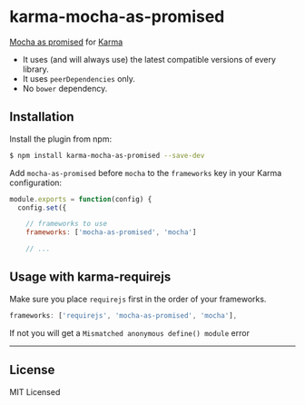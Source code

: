 karma-mocha-as-promised
======================

[Mocha as promised](https://github.com/domenic/mocha-as-promised) for [Karma](http://karma-runner.github.io)

* It uses (and will always use) the latest compatible versions of every library.
* It uses `peerDependencies` only.
* No `bower` dependency.

Installation
------------

Install the plugin from npm:

```sh
$ npm install karma-mocha-as-promised --save-dev
```

Add `mocha-as-promised` before `mocha` to the `frameworks` key in your Karma configuration:

```js
module.exports = function(config) {
  config.set({

    // frameworks to use
    frameworks: ['mocha-as-promised', 'mocha']

    // ...
```


Usage with karma-requirejs
--------------------------

Make sure you place `requirejs` first in the order of your frameworks.

```js
frameworks: ['requirejs', 'mocha-as-promised', 'mocha'],
```

If not you will get a `Mismatched anonymous define() module` error

---

License
-------

MIT Licensed

